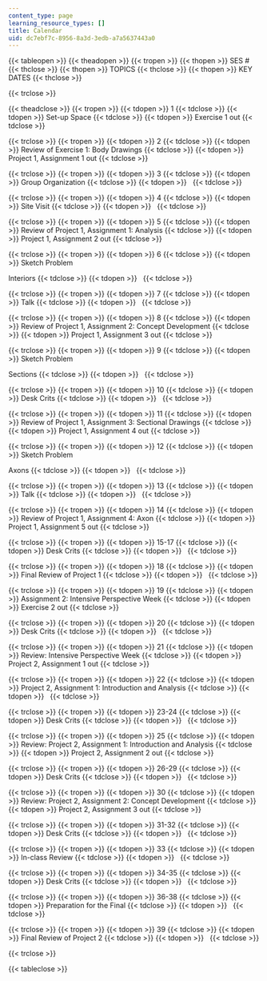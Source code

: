 ```yaml
---
content_type: page
learning_resource_types: []
title: Calendar
uid: dc7ebf7c-8956-8a3d-3edb-a7a5637443a0
---
```


{{< tableopen >}}
{{< theadopen >}}
{{< tropen >}}
{{< thopen >}}
SES #
{{< thclose >}}
{{< thopen >}}
TOPICS
{{< thclose >}}
{{< thopen >}}
KEY DATES
{{< thclose >}}

{{< trclose >}}

{{< theadclose >}}
{{< tropen >}}
{{< tdopen >}}
1
{{< tdclose >}}
{{< tdopen >}}
Set-up Space
{{< tdclose >}}
{{< tdopen >}}
Exercise 1 out
{{< tdclose >}}

{{< trclose >}}
{{< tropen >}}
{{< tdopen >}}
2
{{< tdclose >}}
{{< tdopen >}}
Review of Exercise 1: Body Drawings
{{< tdclose >}}
{{< tdopen >}}
Project 1, Assignment 1 out
{{< tdclose >}}

{{< trclose >}}
{{< tropen >}}
{{< tdopen >}}
3
{{< tdclose >}}
{{< tdopen >}}
Group Organization
{{< tdclose >}}
{{< tdopen >}}
 
{{< tdclose >}}

{{< trclose >}}
{{< tropen >}}
{{< tdopen >}}
4
{{< tdclose >}}
{{< tdopen >}}
Site Visit
{{< tdclose >}}
{{< tdopen >}}
 
{{< tdclose >}}

{{< trclose >}}
{{< tropen >}}
{{< tdopen >}}
5
{{< tdclose >}}
{{< tdopen >}}
Review of Project 1, Assignment 1: Analysis
{{< tdclose >}}
{{< tdopen >}}
Project 1, Assignment 2 out
{{< tdclose >}}

{{< trclose >}}
{{< tropen >}}
{{< tdopen >}}
6
{{< tdclose >}}
{{< tdopen >}}
Sketch Problem  
  
Interiors
{{< tdclose >}}
{{< tdopen >}}
 
{{< tdclose >}}

{{< trclose >}}
{{< tropen >}}
{{< tdopen >}}
7
{{< tdclose >}}
{{< tdopen >}}
Talk
{{< tdclose >}}
{{< tdopen >}}
 
{{< tdclose >}}

{{< trclose >}}
{{< tropen >}}
{{< tdopen >}}
8
{{< tdclose >}}
{{< tdopen >}}
Review of Project 1, Assignment 2: Concept Development
{{< tdclose >}}
{{< tdopen >}}
Project 1, Assignment 3 out
{{< tdclose >}}

{{< trclose >}}
{{< tropen >}}
{{< tdopen >}}
9
{{< tdclose >}}
{{< tdopen >}}
Sketch Problem  
  
Sections
{{< tdclose >}}
{{< tdopen >}}
 
{{< tdclose >}}

{{< trclose >}}
{{< tropen >}}
{{< tdopen >}}
10
{{< tdclose >}}
{{< tdopen >}}
Desk Crits
{{< tdclose >}}
{{< tdopen >}}
 
{{< tdclose >}}

{{< trclose >}}
{{< tropen >}}
{{< tdopen >}}
11
{{< tdclose >}}
{{< tdopen >}}
Review of Project 1, Assignment 3: Sectional Drawings
{{< tdclose >}}
{{< tdopen >}}
Project 1, Assignment 4 out
{{< tdclose >}}

{{< trclose >}}
{{< tropen >}}
{{< tdopen >}}
12
{{< tdclose >}}
{{< tdopen >}}
Sketch Problem  
  
Axons
{{< tdclose >}}
{{< tdopen >}}
 
{{< tdclose >}}

{{< trclose >}}
{{< tropen >}}
{{< tdopen >}}
13
{{< tdclose >}}
{{< tdopen >}}
Talk
{{< tdclose >}}
{{< tdopen >}}
 
{{< tdclose >}}

{{< trclose >}}
{{< tropen >}}
{{< tdopen >}}
14
{{< tdclose >}}
{{< tdopen >}}
Review of Project 1, Assignment 4: Axon
{{< tdclose >}}
{{< tdopen >}}
Project 1, Assignment 5 out
{{< tdclose >}}

{{< trclose >}}
{{< tropen >}}
{{< tdopen >}}
15-17
{{< tdclose >}}
{{< tdopen >}}
Desk Crits
{{< tdclose >}}
{{< tdopen >}}
 
{{< tdclose >}}

{{< trclose >}}
{{< tropen >}}
{{< tdopen >}}
18
{{< tdclose >}}
{{< tdopen >}}
Final Review of Project 1
{{< tdclose >}}
{{< tdopen >}}
 
{{< tdclose >}}

{{< trclose >}}
{{< tropen >}}
{{< tdopen >}}
19
{{< tdclose >}}
{{< tdopen >}}
Assignment 2: Intensive Perspective Week
{{< tdclose >}}
{{< tdopen >}}
Exercise 2 out
{{< tdclose >}}

{{< trclose >}}
{{< tropen >}}
{{< tdopen >}}
20
{{< tdclose >}}
{{< tdopen >}}
Desk Crits
{{< tdclose >}}
{{< tdopen >}}
 
{{< tdclose >}}

{{< trclose >}}
{{< tropen >}}
{{< tdopen >}}
21
{{< tdclose >}}
{{< tdopen >}}
Review: Intensive Perspective Week
{{< tdclose >}}
{{< tdopen >}}
Project 2, Assignment 1 out
{{< tdclose >}}

{{< trclose >}}
{{< tropen >}}
{{< tdopen >}}
22
{{< tdclose >}}
{{< tdopen >}}
Project 2, Assignment 1: Introduction and Analysis
{{< tdclose >}}
{{< tdopen >}}
 
{{< tdclose >}}

{{< trclose >}}
{{< tropen >}}
{{< tdopen >}}
23-24
{{< tdclose >}}
{{< tdopen >}}
Desk Crits
{{< tdclose >}}
{{< tdopen >}}
 
{{< tdclose >}}

{{< trclose >}}
{{< tropen >}}
{{< tdopen >}}
25
{{< tdclose >}}
{{< tdopen >}}
Review: Project 2, Assignment 1: Introduction and Analysis
{{< tdclose >}}
{{< tdopen >}}
Project 2, Assignment 2 out
{{< tdclose >}}

{{< trclose >}}
{{< tropen >}}
{{< tdopen >}}
26-29
{{< tdclose >}}
{{< tdopen >}}
Desk Crits
{{< tdclose >}}
{{< tdopen >}}
 
{{< tdclose >}}

{{< trclose >}}
{{< tropen >}}
{{< tdopen >}}
30
{{< tdclose >}}
{{< tdopen >}}
Review: Project 2, Assignment 2: Concept Development
{{< tdclose >}}
{{< tdopen >}}
Project 2, Assignment 3 out
{{< tdclose >}}

{{< trclose >}}
{{< tropen >}}
{{< tdopen >}}
31-32
{{< tdclose >}}
{{< tdopen >}}
Desk Crits
{{< tdclose >}}
{{< tdopen >}}
 
{{< tdclose >}}

{{< trclose >}}
{{< tropen >}}
{{< tdopen >}}
33
{{< tdclose >}}
{{< tdopen >}}
In-class Review
{{< tdclose >}}
{{< tdopen >}}
 
{{< tdclose >}}

{{< trclose >}}
{{< tropen >}}
{{< tdopen >}}
34-35
{{< tdclose >}}
{{< tdopen >}}
Desk Crits
{{< tdclose >}}
{{< tdopen >}}
 
{{< tdclose >}}

{{< trclose >}}
{{< tropen >}}
{{< tdopen >}}
36-38
{{< tdclose >}}
{{< tdopen >}}
Preparation for the Final
{{< tdclose >}}
{{< tdopen >}}
 
{{< tdclose >}}

{{< trclose >}}
{{< tropen >}}
{{< tdopen >}}
39
{{< tdclose >}}
{{< tdopen >}}
Final Review of Project 2
{{< tdclose >}}
{{< tdopen >}}
 
{{< tdclose >}}

{{< trclose >}}

{{< tableclose >}}
